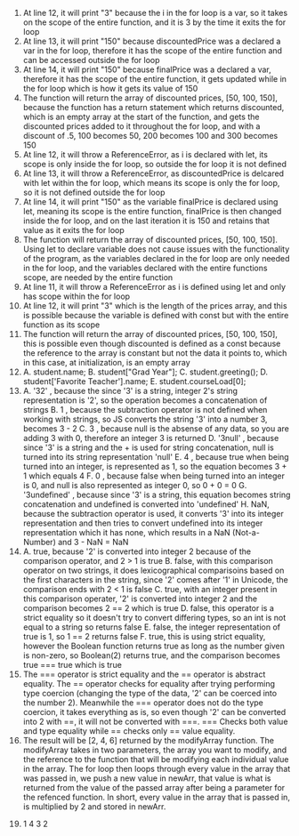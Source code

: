 
1. At line 12, it will print "3" because the i in the for loop is a var, so it takes on the scope of the entire function, and it is 3 by the time it exits the for loop
2. At line 13, it will print "150" because discountedPrice was a declared a var in the for loop, therefore it has the scope of the entire function and can be accessed outside the for loop
3. At line 14, it will print "150" because finalPrice was a declared a var, therefore it has the scope of the entire function, it gets updated while in the for loop which is how it gets its value of 150
4. The function will return the array of discounted prices, [50, 100, 150], because the function has a return statement which returns discounted, which is an empty array at the start of the function, and gets the discounted prices added to it throughout the for loop, and with a discount of .5, 100 becomes 50, 200 becomes 100 and 300 becomes 150
5. At line 12, it will throw a ReferenceError, as i is declared with let, its scope is only inside the for loop, so outside the for loop it is not defined
6. At line 13, it will throw a ReferenceError, as discountedPrice is delcared with let within the for loop, which means its scope is only the for loop, so it is not defined outside the for loop
7. At line 14, it will print "150" as the variable finalPrice is declared using let, meaning its scope is the entire function, finalPrice is then changed inside the for loop, and on the last iteration it is 150 and retains that value as it exits the for loop
8. The function will return the array of discounted prices, [50, 100, 150]. Using let to declare variable does not cause issues with the functionality of the program, as the variables declared in the for loop are only needed in the for loop, and the variables declared with the entire functions scope, are needed by the entire function
9. At line 11, it will throw a ReferenceError as i is defined using let and only has scope within the for loop
10. At line 12, it will print "3" which is the length of the prices array, and this is possible because the variable is defined with const but with the entire function as its scope
11. The function will return the array of discounted prices, [50, 100, 150], this is possible even though discounted is defined as a const because the reference to the array is constant but not the data it points to, which in this case, at initialization, is an empty array
12. A. student.name;
    B. student["Grad Year"];
    C. student.greeting();
    D. student['Favorite Teacher'].name;
    E. student.courseLoad[0];
13. A. '32' , because the since '3' is a string, integer 2's string representation is '2', so the operation becomes a concatenation of strings
    B. 1 , because the subtraction operator is not defined when working with strings, so JS converts the string '3' into a number 3, becomes 3 - 2
    C. 3 , because null is the absense of any data, so you are adding 3 with 0, therefore an integer 3 is returned
    D. '3null' , because since '3' is a string and the + is used for string concatenation, null is turned into its string representation 'null'
    E. 4 , because true when being turned into an integer, is represented as 1, so the equation becomes 3 + 1 which equals 4
    F. 0 , because false when being turned into an integer is 0, and null is also represented as integer 0, so 0 + 0 = 0
    G. '3undefined' , because since '3' is a string, this equation becomes string concatenation and undefined is converted into 'undefined'
    H. NaN, because the subtraction operator is used, it converts '3' into its integer representation and then tries to convert undefined into its integer representation which it has none, which results in a NaN (Not-a-Number) and 3 - NaN = NaN
14. A. true, because '2' is converted into integer 2 because of the comparison operator, and 2 > 1 is true
    B. false, with this comparison operator on two strings, it does lexicographical comparisoins based on the first characters in the string, since '2' comes after '1' in Unicode, the comparison ends with 2 < 1 is false
    C. true, with an integer present in this comparison operater, '2' is converted into integer 2 and the comparison becomes 2 == 2 which is true
    D. false, this operator is a strict equality so it doesn't try to convert differing types, so an int is not equal to a string so returns false
    E. false, the integer representation of true is 1, so 1 == 2 returns false
    F. true, this is using strict equality, however the Boolean function returns true as long as the number given is non-zero, so Boolean(2) returns true, and the comparison becomes true === true which is true
15. The === operator is strict equality and the == operator is abstract equality. The == operator checks for equality after trying performing type coercion (changing the type of the data, '2' can be coerced into the number 2). Meanwhile the === operator does not do the type coercion, it takes everything as is, so even though '2' can be converted into 2 with ==, it will not be converted with ===. === Checks both value and type equality while == checks only == value equality.
17. The result will be [2, 4, 6] returned by the modifyArray function. The modifyArray takes in two parameters, the array you want to modify, and the reference to the function that will be modifying each individual value in the array. The for loop then loops through every value in the array that was passed in, we push a new value in newArr, that value is what is returned from the value of the passed array after being a parameter for the refenced function. In short, every value in the array that is passed in, is multiplied by 2 and stored in newArr. 
19) 1
    4
    3
    2